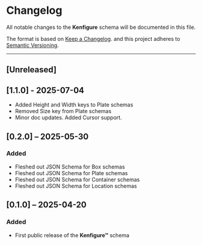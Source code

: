 # Changelog

All notable changes to the **Kenfigure** schema will be documented in this file.

The format is based on [Keep a Changelog](https://keepachangelog.com/en/1.0.0/).
and this project adheres to [Semantic Versioning](https://semver.org/spec/v2.0.0.html).

---

## [Unreleased]

## [1.1.0] - 2025-07-04

- Added Height and Width keys to Plate schemas
- Removed Size key from Plate schemas
- Minor doc updates. Added Cursor support.

## [0.2.0] – 2025-05-30

### Added
- Fleshed out JSON Schema for Box schemas
- Fleshed out JSON Schema for Plate schemas
- Fleshed out JSON Schema for Container schemas
- Fleshed out JSON Schema for Location schemas

## [0.1.0] – 2025-04-20

### Added
- First public release of the **Kenfigure™** schema
